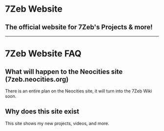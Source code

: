 # 7Zeb Website
## The official website for 7Zeb's Projects & more!
***

# 7Zeb Website FAQ

## What will happen to the Neocities site (7zeb.neocities.org)
There is an entire plan on the Neocities site, it will turn into the 7Zeb Wiki soon.

## Why does this site exist
This site shows my new projects, videos, and more.
